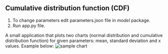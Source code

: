 ## Cumulative distribution function (CDF)
1. To change parameters edit parameters.json file in _model_ package.
2. Run app.py file.

A small application that plots two charts (normal distribution and cumulative distribution function) for given parameters: mean, standard deviation and x values. Example below:
![sample chart](https://raw.githubusercontent.com/adrianpusty/cumulative_distribution_function/master/test/example_charts.png)
